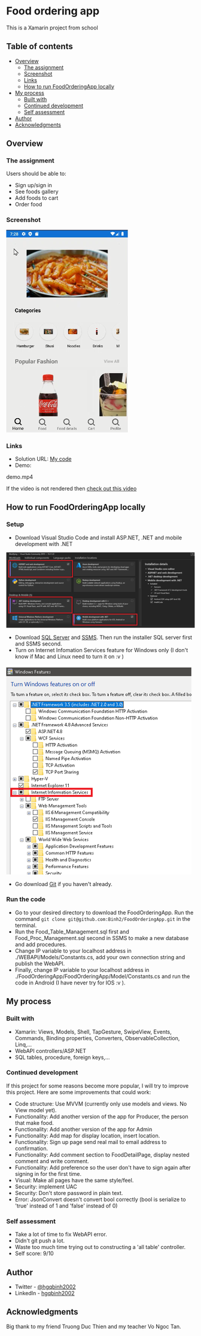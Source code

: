 # Food ordering app

This is a Xamarin project from school

## Table of contents

- [Overview](#overview)
  - [The assignment](#the-assignment)
  - [Screenshot](#screenshot)
  - [Links](#links)
  - [How to run FoodOrderingApp locally](#how-to-run-foodorderingapp-locally)
- [My process](#my-process)
  - [Built with](#built-with)
  - [Continued development](#continued-development)
  - [Self assessment](#self-assessment)
- [Author](#author)
- [Acknowledgments](#acknowledgments)

## Overview

### The assignment

Users should be able to:

- Sign up/sign in
- See foods gallery
- Add foods to cart
- Order food

### Screenshot

![](./images/HomePage.png)

### Links

- Solution URL: [My code](https://github.com/Binh2/FoodOrderingApp)
- Demo: 

demo.mp4

If the video is not rendered then [check out this video](https://youtu.be/WaRPJN_cQ7w)

## How to run FoodOrderingApp locally

### Setup

- Download Visual Studio Code and install ASP.NET, .NET and mobile development with .NET

![](./images/install-vscode-component.png)

- Download [SQL Server](https://www.microsoft.com/en-IN/sql-server/sql-server-downloads) and [SSMS](https://learn.microsoft.com/en-us/sql/ssms/download-sql-server-management-studio-ssms-19?view=sql-server-ver16). Then run the installer SQL server first and SSMS second.
- Turn on Internet Infomation Services feature for Windows only (I don't know if Mac and Linux need to turn it on :v )

![](./images/features.png)

- Go download [Git](https://git-scm.com/downloads) if you haven't already.

### Run the code

- Go to your desired directory to download the FoodOrderingApp. Run the command `git clone git@github.com:Binh2/FoodOrderingApp.git` in the terminal.
- Run the Food_Table_Management.sql first and Food_Proc_Management.sql second in SSMS to make a new database and add procedures.
- Change IP variable to your localhost address in ./WEBAPI/Models/Constants.cs, add your own connection string and publish the WebAPI.
- Finally, change IP variable to your localhost address in ./FoodOrderingApp/FoodOrderingApp/Model/Constants.cs and run the code in Android (I have never try for IOS :v ).

## My process

### Built with

- Xamarin: Views, Models, Shell, TapGesture, SwipeView, Events, Commands, Binding properties, Converters, ObservableCollection, Linq,...
- WebAPI controllers/ASP.NET
- SQL tables, procedure, foreign keys,...

### Continued development

If this project for some reasons become more popular, I will try to improve this project. 
Here are some improvements that could work:

- Code structure: Use MVVM (currently only use models and views. No View model yet).
- Functionality: Add another version of the app for Producer, the person that make food.
- Functionality: Add another version of the app for Admin
- Functionality: Add map for display location, insert location.
- Functionality: Sign up page send real mail to email address to confirmation.
- Functionality: Add comment section to FoodDetailPage, display nested comment and write comment.
- Functionality: Add preference so the user don't have to sign again after signing in for the first time.
- Visual: Make all pages have the same style/feel.
- Security: implement UAC
- Security: Don't store password in plain text.
- Error: JsonConvert doesn't convert bool correctly (bool is serialize to 'true' instead of 1 and 'false' instead of 0)

### Self assessment

- Take a lot of time to fix WebAPI error.
- Didn't git push a lot.
- Waste too much time trying out to constructing a 'all table' controller.
- Self score: 9/10

## Author

- Twitter - [@hgqbinh2002](https://twitter.com/hgqbinh2002)
- LinkedIn - [hgqbinh2002](https://www.linkedin.com/in/hgqbinh2002/)

## Acknowledgments

Big thank to my friend Truong Duc Thien and my teacher Vo Ngoc Tan.